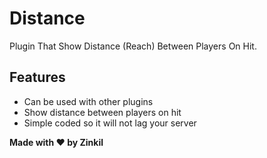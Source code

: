 # Distance
Plugin That Show Distance (Reach) Between Players On Hit.

## Features
- Can be used with other plugins
- Show distance between players on hit
- Simple coded so it will not lag your server

<b>Made with ❤ by Zinkil</b>